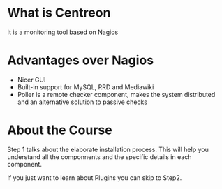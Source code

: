 # What is Centreon

It is a monitoring tool based on Nagios

# Advantages over Nagios

- Nicer GUI
- Built-in support for MySQL, RRD and Mediawiki
- Poller is a remote checker component, makes the system distributed and an alternative solution to passive checks

# About the Course

Step 1 talks about the elaborate installation process. This will help you understand all the componnents and the specific details in each component.

If you just want to learn about Plugins you can skip to Step2.
